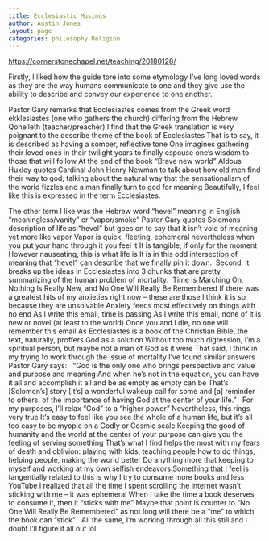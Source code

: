 ```yaml
---
title: Ecclesiastic Musings
author: Austin Jones
layout: page
categories: philosophy Religion
---
```


<!-- TODO(austin.jones): read the bible before publishing biblical dissections -->

https://cornerstonechapel.net/teaching/20180128/

Firstly, I liked how the guide tore into some etymology
I’ve long loved words as they are the way humans communicate to one and they give use the ability to describe and convey our experience to one another.

Pastor Gary remarks that Ecclesiastes comes from the Greek word ekklesiastes (one who gathers the church) differing from the Hebrew Qohe’leth (teacher/preacher)
I find that the Greek translation is very poignant to the describe theme of the book of Ecclesiastes
That is to say, it is described as having a somber, reflective tone
One imagines gathering their loved ones in their twilight years to finally espouse one’s wisdom to those that will follow
At the end of the book “Brave new world” Aldous Huxley quotes Cardinal John Henry Newman to talk about how old men find their way to god; talking about the natural way that the sensationalism of the world fizzles and a man finally turn to god for meaning
Beautifully, I feel like this is expressed in the term Ecclesiastes.

The other term I like was the Hebrew word “hevel” meaning in English “meaningless/vanity” or “vapor/smoke”
Pastor Gary quotes Solomons description of life as “hevel” but goes on to say that it isn’t void of meaning yet more like vapor
Vapor is quick, fleeting, ephemeral nevertheless when you put your hand through it you feel it
It is tangible, if only for the moment
However nauseating, this is what life is
It is in this odd intersection of meaning that “hevel” can describe that we finally pin it down.  Second, it breaks up the ideas in Ecclesiastes into 3 chunks that are pretty summarizing of the human problem of mortality:  Time Is Marching On, Nothing Is Really New, and No One Will Really Be Remembered
If there was a greatest hits of my anxieties right now – these are those
I think it is so because they are unsolvable
Anxiety feeds most effectively on things with no end
As I write this email, time is passing
As I write this email, none of it is new or novel (at least to the world)
Once you and I die, no one will remember this email
As Ecclesiastes is a book of the Christian Bible, the text, naturally, proffers God as a solution
Without too much digression, I’m a spiritual person, but maybe not a man of God as it were
That said, I think in my trying to work through the issue of mortality I’ve found similar answers
Pastor Gary says:
 
“God is the only one who brings perspective and value and purpose and meaning
And when he’s not in the equation, you can have it all and accomplish it all and be as empty as empty can be
That’s [Solomon’s] story
[It’s] a wonderful wakeup call for some and [a] reminder to others, of the importance of having God at the center of your life.”
 
For my purposes, I’ll relax “God” to a “higher power”
Nevertheless, this rings very true
It’s easy to feel like you see the whole of a human life, but it’s all too easy to be myopic on a Godly or Cosmic scale
Keeping the good of humanity and the world at the center of your purpose can give you the feeling of serving something
That’s what I find helps the most with my fears of death and oblivion: playing with kids, teaching people how to do things, helping people, making the world better
Do anything more that keeping to myself and working at my own selfish endeavors
Something that I feel is tangentially related to this is why I try to consume more books and less YouTube
I realized that all the time I spent scrolling the internet wasn’t sticking with me – it was ephemeral
When I take the time a book deserves to consume it, then it “sticks with me”
Maybe that point is counter to “No One Will Really Be Remembered” as not long will there be a “me” to which the book can “stick”
  All the same, I’m working through all this still and I doubt I’ll figure it all out lol.
